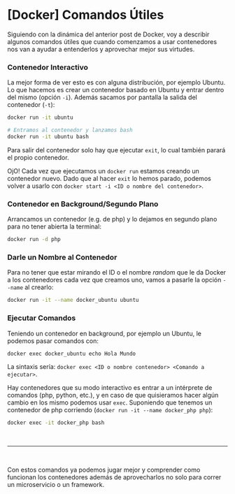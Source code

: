 # [Docker] Comandos Útiles



Siguiendo con la dinámica del anterior post de Docker, voy a describir algunos comandos útiles que cuando comenzamos a usar contenedores nos van a ayudar a entenderlos y aprovechar mejor sus virtudes.


### Contenedor Interactivo

La mejor forma de ver esto es con alguna distribución, por ejemplo Ubuntu. Lo que hacemos es crear un contenedor basado en Ubuntu y entrar dentro del mismo (opción `-i`). Además sacamos por pantalla la salida del contenedor (`-t`):

```bash
docker run -it ubuntu

# Entramos al contenedor y lanzamos bash
docker run -it ubuntu bash
```

Para salir del contenedor solo hay que ejecutar `exit`, lo cual también parará el propio contenedor.

OjO! Cada vez que ejecutamos un `docker run` estamos creando un contenedor nuevo. Dado que al hacer `exit` lo hemos parado, podemos volver a usarlo con `docker start -i <ID o nombre del contenedor>`.


### Contenedor en Background/Segundo Plano

Arrancamos un contenedor (e.g. de php) y lo dejamos en segundo plano para no tener abierta la terminal:

```bash
docker run -d php
```


### Darle un Nombre al Contenedor

Para no tener que estar mirando el ID o el nombre _random_ que le da Docker a los contenedores cada vez que creamos uno, vamos a pasarle la opción `--name` al crearlo:

```bash
docker run -it --name docker_ubuntu ubuntu
```


### Ejecutar Comandos

Teniendo un contenedor en background, por ejemplo un Ubuntu, le podemos pasar comandos con:

```bash
docker exec docker_ubuntu echo Hola Mundo
```

La sintaxis sería: `docker exec <ID o nombre contenedor> <Comando a ejecutar>`.

Hay contenedores que su modo interactivo es entrar a un intérprete de comandos (php, python, etc.), y en caso de que quisieramos hacer algún cambio en los mismo podemos usar `exec`. Suponiendo que tenemos un contenedor de php corriendo (`docker run -it --name docker_php php`):

```bash
docker exec -it docker_php bash
```

&nbsp;

---

&nbsp;


Con estos comandos ya podemos jugar mejor y comprender como funcionan los contenedores además de aprovecharlos no solo para correr un microservicio o un framework.



